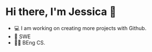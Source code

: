 # Hi there, I'm Jessica 👋 

- 💻 I am working on creating more projects with Github.
- 🌱 SWE
- 👩‍💻 BEng CS. 



<br />
<br />


